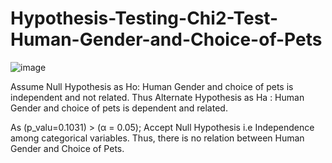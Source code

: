 # Hypothesis-Testing-Chi2-Test-Human-Gender-and-Choice-of-Pets


![image](https://user-images.githubusercontent.com/88499570/142605783-8cd400e7-7f2c-482a-9847-8b1bdd8bdd2a.png)


Assume Null Hypothesis as Ho: Human Gender and choice of pets is independent and not related. Thus Alternate Hypothesis as Ha : Human Gender and choice of pets is dependent and related.

As (p_valu=0.1031) > (α = 0.05); Accept Null Hypothesis i.e Independence among categorical variables. Thus, there is no relation between Human Gender and Choice of Pets.
